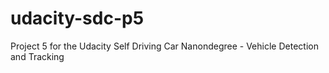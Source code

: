 # udacity-sdc-p5
Project 5 for the Udacity Self Driving Car Nanondegree - Vehicle Detection and Tracking
